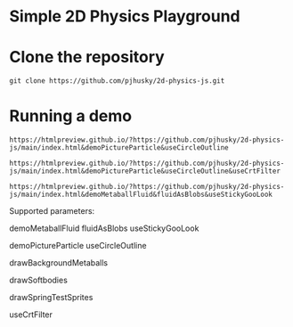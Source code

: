 # Simple 2D Physics Playground

# Clone the repository

```git clone https://github.com/pjhusky/2d-physics-js.git```

# Running a demo

```https://htmlpreview.github.io/?https://github.com/pjhusky/2d-physics-js/main/index.html&demoPictureParticle&useCircleOutline```

```https://htmlpreview.github.io/?https://github.com/pjhusky/2d-physics-js/main/index.html&demoPictureParticle&useCircleOutline&useCrtFilter```

```https://htmlpreview.github.io/?https://github.com/pjhusky/2d-physics-js/main/index.html&demoMetaballFluid&fluidAsBlobs&useStickyGooLook```

Supported parameters:

demoMetaballFluid
fluidAsBlobs
useStickyGooLook

demoPictureParticle
useCircleOutline

drawBackgroundMetaballs

drawSoftbodies

drawSpringTestSprites

useCrtFilter

